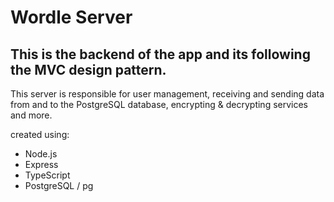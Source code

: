 # Wordle Server

## This is the backend of the app and its following the MVC design pattern.

This server is responsible for user management, receiving and sending data from and to the PostgreSQL database, encrypting & decrypting services and more.

created using:

* Node.js
* Express
* TypeScript
* PostgreSQL / pg
